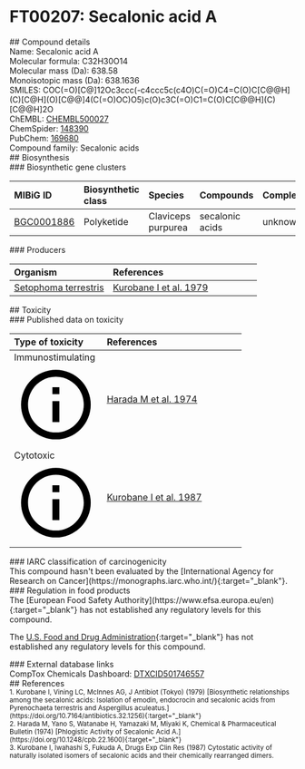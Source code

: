 
# FT00207: Secalonic acid A
<div class="molecule_image" style="float:left">
<img data-smiles= COC(=O)[C@]12OC3=CC=C(C4=CC=C5O[C@@]6(C(=O)OC)C(=C(O)C[C@@H](C)[C@@H]6O)C(=O)C5=C4O)C(O)=C3C(=O)C1=C(O)C[C@@H](C)[C@@H]2O data-smiles-options="{ 'width': 350, 'height': 350 }" />
</div>
## Compound details
<div style="overflow:hidden">
Name: Secalonic acid A<br>
Molecular formula: C32H30O14<br>
Molecular mass (Da): 638.58<br>
Monoisotopic mass (Da): 638.1636<br>
<div class="break_all">
SMILES: COC(=O)[C@]12Oc3ccc(-c4ccc5c(c4O)C(=O)C4=C(O)C[C@@H](C)[C@H](O)[C@@]4(C(=O)OC)O5)c(O)c3C(=O)C1=C(O)C[C@@H](C)[C@@H]2O<br>
</div>
        ChEMBL: <a href=https://www.ebi.ac.uk/chembl/compound_report_card/CHEMBL500027 target="_blank">CHEMBL500027</a><br>
        ChemSpider: <a href=https://www.chemspider.com/Chemical-Structure.148390.html target="_blank">148390</a><br>
        PubChem: <a href=https://pubchem.ncbi.nlm.nih.gov/compound/169680 target="_blank">169680</a><br>
    Compound family: Secalonic acids<br>
</div>

<div markdown="block" class="section">
## Biosynthesis
<div markdown="block" class="subsection">
### Biosynthetic gene clusters
<table>
<thead>
<tr>
<th style="text-align: left;" role="columnheader" data-sort-default>MIBiG ID</th>
<th style="text-align: left;" role="columnheader">Biosynthetic class</th>
<th style="text-align: left;" role="columnheader">Species</th>
<th style="text-align: left;" role="columnheader">Compounds</th>
<th style="text-align: left;" role="columnheader">Complete</th>
<th style="text-align: left;" role="columnheader">Minimal entry</th>
</tr>
</thead>
<tbody>
        <tr>
        <td style="text-align: left;"><a href="https://mibig.secondarymetabolites.org/repository/BGC0001886" target="_blank">BGC0001886</a></td>
        <td style="text-align: left;">Polyketide</td>
        <td style="text-align: left;">Claviceps purpurea</td>
        <td style="text-align: left;">secalonic acids</td>
        <td style="text-align: left;">unknown</td>
        <td style="text-align: left;">True</td>
        </tr>
</tbody>
</table>
</div>

<div markdown="block" class="subsection">
### Producers
<table>
<thead>
<tr>
<th style="text-align: left;" role="columnheader" width="40%" data-sort-default>Organism</th>
<th style="text-align: left;" role="columnheader" width="60%">References</th>
</tr>
</thead>
        <tr>
        <td style="text-align: left;"><a href="https://www.ncbi.nlm.nih.gov/Taxonomy/Browser/wwwtax.cgi?mode=Info&id=798162" target="_blank">Setophoma terrestris</a></td>
        <td style="text-align: left;"><a href="#REF00337">Kurobane I et al. 1979</a></td>
        </tr>
</table>
</div>
</div>

<div markdown="block" class="section">
## Toxicity
<div markdown="block" class="subsection">
### Published data on toxicity
<table>
<thead>
<tr>
<th style="text-align: left;" role="columnheader" width="40%" data-sort-default>Type of toxicity</th>
<th style="text-align: left;" role="columnheader" width="60%">References</th>
</tr>
</thead>
<tbody>
<tr>
<td style="text-align: left;">Immunostimulating <span class="twemoji" title="Activates the immune system"><svg xmlns="http://www.w3.org/2000/svg" viewBox="0 0 24 24"><path d="M11 9h2V7h-2m1 13c-4.41 0-8-3.59-8-8s3.59-8 8-8 8 3.59 8 8-3.59 8-8 8m0-18A10 10 0 0 0 2 12a10 10 0 0 0 10 10 10 10 0 0 0 10-10A10 10 0 0 0 12 2m-1 15h2v-6h-2v6Z"></path></svg></span></td>
<td style="text-align: left;"><a href="#REF00407">Harada M et al. 1974</a></td>
</tr>
<tr>
<td style="text-align: left;">Cytotoxic <span class="twemoji" title="Toxic to cells"><svg xmlns="http://www.w3.org/2000/svg" viewBox="0 0 24 24"><path d="M11 9h2V7h-2m1 13c-4.41 0-8-3.59-8-8s3.59-8 8-8 8 3.59 8 8-3.59 8-8 8m0-18A10 10 0 0 0 2 12a10 10 0 0 0 10 10 10 10 0 0 0 10-10A10 10 0 0 0 12 2m-1 15h2v-6h-2v6Z"></path></svg></span></td>
<td style="text-align: left;"><a href="#REF00408">Kurobane I et al. 1987</a></td>
</tr>
</tbody>
</table>
</div>

<div markdown="block" class="subsection">
### IARC classification of carcinogenicity
<div markdown="block" class="indented_block">
This compound hasn't been evaluated by the [International Agency for Research on Cancer](https://monographs.iarc.who.int/){:target="_blank"}.<br>
</div>
</div>

<div markdown="block" class="subsection">
### Regulation in food products
<div markdown="block" class="indented_block">
The [European Food Safety Authority](https://www.efsa.europa.eu/en){:target="_blank"} has not established any regulatory levels for this compound. <br>

The [U.S. Food and Drug Administration](https://www.fda.gov/){:target="_blank"} has not established any regulatory levels for this compound. <br>

</div>
</div>

<div markdown="block" class="subsection">
### External database links
<div markdown="block" class="indented_block">
CompTox Chemicals Dashboard: <a href=https://comptox.epa.gov/dashboard/chemical/details/DTXCID501746557 target="_blank">DTXCID501746557</a><br>
</div>
</div>
</div>

<div markdown="block" class="section">
## References
<div markdown="block" style="font-size: smaller;">
<span id=REF00337>
1. Kurobane I, Vining LC, McInnes AG, J Antibiot (Tokyo) (1979) [Biosynthetic relationships among the secalonic acids: Isolation of emodin, endocrocin and secalonic acids from Pyrenochaeta terrestris and Aspergillus aculeatus.](https://doi.org/10.7164/antibiotics.32.1256){:target="_blank"}<br>
</span>

<span id=REF00407>
2. Harada M, Yano S, Watanabe H, Yamazaki M, Miyaki K, Chemical &amp; Pharmaceutical Bulletin (1974) [Phlogistic Activity of Secalonic Acid A.](https://doi.org/10.1248/cpb.22.1600){:target="_blank"}<br>
</span>

<span id=REF00408>
3. Kurobane I, Iwahashi S, Fukuda A, Drugs Exp Clin Res (1987) Cytostatic activity of naturally isolated isomers of secalonic acids and their chemically rearranged dimers.<br>
</span>

</div>
</div>

<script type="text/javascript" src="https://unpkg.com/smiles-drawer@2.0.1/dist/smiles-drawer.min.js"></script>
<script>
    SmiDrawer.apply();
</script>